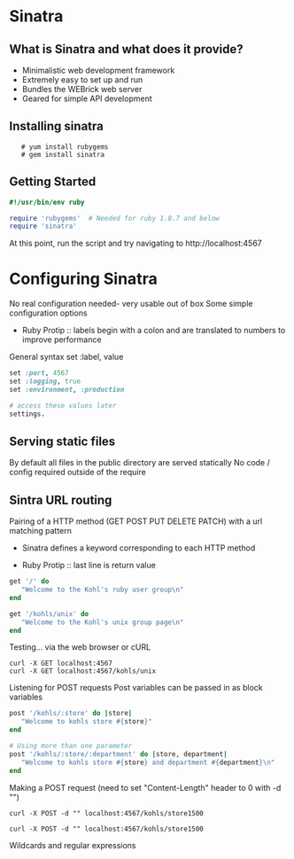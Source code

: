 # Sinatra 

## What is Sinatra and what does it provide?
* Minimalistic web development framework
* Extremely easy to set up and run
* Bundles the WEBrick web server
* Geared for simple API development

## Installing sinatra
```shell
   # yum install rubygems
   # gem install sinatra
```

## Getting Started

```ruby
#!/usr/bin/env ruby

require 'rubygems'  # Needed for ruby 1.8.7 and below
require 'sinatra'  
```

At this point, run the script and 
try navigating to http://localhost:4567

# Configuring Sinatra
No real configuration needed- very usable out of box
Some simple configuration options

* Ruby Protip :: labels begin with a colon and are translated to numbers to improve performance

General syntax
set :label, value

```ruby
set :port, 4567
set :logging, true
set :environment, :production

# access these values later
settings.
```

## Serving static files
By default all files in the public directory are served statically
No code / config required outside of the require


## Sintra URL routing

Pairing of a HTTP method (GET POST PUT DELETE PATCH)
with a url matching pattern

* Sinatra defines a keyword corresponding to each HTTP method

* Ruby Protip :: last line is return value

```ruby
get '/' do
   "Welcome to the Kohl's ruby user group\n"
end

get '/kohls/unix' do
   "Welcome to the Kohl's unix group page\n"
end
```

Testing... via the web browser or cURL

```shell
curl -X GET localhost:4567
curl -X GET localhost:4567/kohls/unix
```

Listening for POST requests
Post variables can be passed in as block variables 
```ruby
post '/kohls/:store' do |store|
   "Welcome to kohls store #{store}"
end

# Using more than one parameter
post '/kohls/:store/:department' do |store, department|
   "Welcome to kohls store #{store} and department #{department}\n"
end

```

Making a POST request
(need to set "Content-Length" header to 0 with -d "")
```shell
curl -X POST -d "" localhost:4567/kohls/store1500

curl -X POST -d "" localhost:4567/kohls/store1500
```

Wildcards and regular expressions


